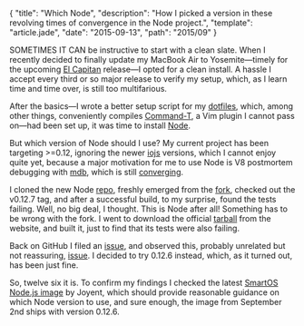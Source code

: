 {
  "title": "Which Node",
  "description": "How I picked a version in these revolving times of convergence in the Node project.",
  "template": "article.jade",
  "date": "2015-09-13",
  "path": "2015/09"
}

SOMETIMES IT CAN be instructive to start with a clean slate. When I recently decided to finally update my MacBook Air to Yosemite—timely for the upcoming [El Capitan](https://www.apple.com/osx/elcapitan-preview/) release—I opted for a clean install. A hassle I accept every third or so major release to verify my setup, which, as I learn time and time over, is still too multifarious.

After the basics—I wrote a better setup script for my [dotfiles](https://github.com/michaelnisi/dotfiles), which, among other things, conveniently compiles [Command-T](https://wincent.com/products/command-t), a Vim plugin I cannot pass on—had been set up, it was time to install [Node](https://nodejs.org).

But which version of Node should I use? My current project has been targeting >=0.12, ignoring the newer [iojs](https://iojs.org/en/) versions, which I cannot enjoy quite yet, because a major motivation for me to use Node is V8 postmortem debugging with [mdb](http://www.joyent.com/developers/node/debug/mdb), which is still [converging](https://github.com/nodejs/node/issues/2517).

I cloned the new Node [repo](https://github.com/nodejs/node), freshly emerged from the [fork](http://hueniverse.com/2014/12/04/before-the-drama/), checked out the v0.12.7 tag, and after a successful build, to my surprise, found the tests failing. Well, no big deal, I thought. This is Node after all! Something has to be wrong with the fork. I went to download the official [tarball](https://nodejs.org/dist/v0.12.7/node-v0.12.7.tar.gz) from the website, and built it, just to find that its tests were also failing.

Back on GitHub I filed an [issue](https://github.com/nodejs/node/issues/2759), and observed this, probably unrelated but not reassuring, [issue](https://github.com/nodejs/node/issues/2683). I decided to try 0.12.6 instead, which, as it turned out, has been just fine.

So, twelve six it is. To confirm my findings I checked the latest [SmartOS Node.js image](https://docs.joyent.com/public-cloud/instances/infrastructure/images/smartos/node-js) by Joyent, which should provide reasonable guidance on which Node version to use, and sure enough, the image from September 2nd ships with version 0.12.6.
